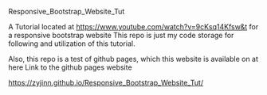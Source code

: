 Responsive_Bootstrap_Website_Tut

A Tutorial located at https://www.youtube.com/watch?v=9cKsq14Kfsw&t for a responsive bootstrap website
This repo is just my code storage for following and utilization of this tutorial.

Also, this repo is a test of github pages, which this website is available on at here Link to the github pages website

https://zyjinn.github.io/Responsive_Bootstrap_Website_Tut/
